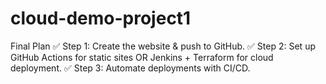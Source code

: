 # cloud-demo-project1

Final Plan
✅ Step 1: Create the website & push to GitHub.
✅ Step 2: Set up GitHub Actions for static sites OR Jenkins + Terraform for cloud deployment.
✅ Step 3: Automate deployments with CI/CD.

